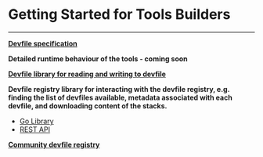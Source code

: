 # Getting Started for Tools Builders

---

**[Devfile specification](https://docs.devfile.io/devfile/2.1.0/user-guide/api-reference.html)**

**Detailed runtime behaviour of the tools - coming soon**

**[Devfile library for reading and writing to devfile](https://github.com/devfile/library)**

**Devfile registry library for interacting with the devfile registry, e.g. finding the list of devfiles available, metadata associated with each devfile, and downloading content of the stacks.**

- [Go Library](https://github.com/devfile/registry-support/tree/main/registry-library)
- [REST API](https://github.com/johnmcollier/registry-docs/blob/main/registry-REST-API.adoc)

**[Community devfile registry](https://registry.devfile.io)**
